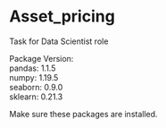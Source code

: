 # Asset_pricing
Task for Data Scientist role

Package Version:  <br />
pandas: 1.1.5 <br />
numpy: 1.19.5 <br />
seaborn: 0.9.0 <br />
sklearn: 0.21.3 <br />

Make sure these packages are installed.
